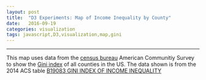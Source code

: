 ```yaml
---
layout: post
title:  "D3 Experiments: Map of Income Inequality by County"
date:   2016-09-19
categories: visualization
tags: javascript,D3,visualization,map,gini
---
```


<style>
svg {
  margin-left:-120px;
}
.counties {
  fill: none;
  stroke: #c2c2c2;
  stroke-width: .5px;
  stroke-linejoin: miter;
  stroke-linecap: miter;
}

.state-borders {
  fill: none;
  stroke: #fff;
  stroke-linejoin: round;
  stroke-linecap: round;
}
</style>
<script src="https://d3js.org/d3.v3.min.js"></script>
<script src="https://d3js.org/topojson.v1.min.js"></script>
<script>

var width = 960,
    height = 500;

var color = d3.scale.threshold()
    .domain([0.402, 0.422, 0.439, 0.461])
    .range(['#f0f9e8','#bae4bc','#7bccc4','#43a2ca','#0868ac']);

var path = d3.geo.path()
    .projection(null);

var svg = d3.select("div.post-content").append("svg")
    .attr("width", width)
    .attr("height", height);

d3.json("/data/income_inequality_map/us.json", function(error, us) {
  if (error) throw error;

  svg.append("g")
      .attr("class", "counties")
    .selectAll("path")
      .data(topojson.feature(us, us.objects.counties).features)
    .enter().append("path")
      .attr("d", path)
      .style("fill", function(d) { return color(d.properties.gini); });

  svg.append("path")
      .datum(topojson.mesh(us, us.objects.counties, function(a, b) { return a.id / 1000 ^ b.id / 1000; }))
      .attr("class", "state-borders")
      .attr("d", path);
});

</script>

---

This map uses data from the [census bureau](http://www.census.gov/) American Communitiy Survey to show the [Gini index](https://en.wikipedia.org/wiki/Gini_coefficient) of all counties in the US. The data shown is from the 2014 ACS table [B19083 GINI INDEX OF INCOME INEQUALITY](http://factfinder.census.gov/bkmk/table/1.0/en/ACS/14_5YR/B19083/0100000US.04000)
